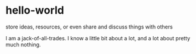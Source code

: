 # hello-world
store ideas, resources, or even share and discuss things with others

I am a jack-of-all-trades. I know a little bit about a lot, and a lot about pretty much nothing.
